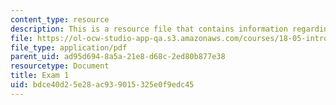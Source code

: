 ```yaml
---
content_type: resource
description: This is a resource file that contains information regarding exam 1.
file: https://ol-ocw-studio-app-qa.s3.amazonaws.com/courses/18-05-introduction-to-probability-and-statistics-spring-2014/bdce40d25e28ac939015325e0f9edc45_MIT18_05S14_Exam1.pdf
file_type: application/pdf
parent_uid: ad95d694-8a5a-21e8-d68c-2ed80b877e38
resourcetype: Document
title: Exam 1
uid: bdce40d2-5e28-ac93-9015-325e0f9edc45
---
```

